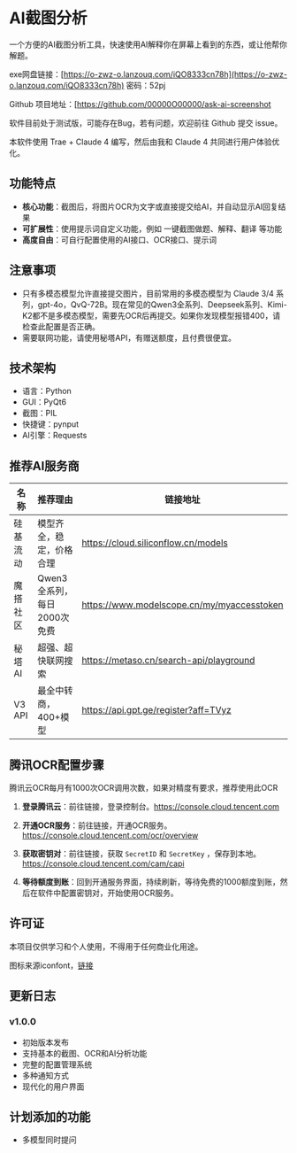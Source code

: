 # AI截图分析

一个方便的AI截图分析工具，快速使用AI解释你在屏幕上看到的东西，或让他帮你解题。

exe网盘链接：[https://o-zwz-o.lanzouq.com/iQO8333cn78h](https://o-zwz-o.lanzouq.com/iQO8333cn78h)  密码：52pj

Github 项目地址：[https://github.com/00000O00000/ask-ai-screenshot

软件目前处于测试版，可能存在Bug，若有问题，欢迎前往 Github 提交 issue。

本软件使用 Trae + Claude 4 编写，然后由我和 Claude 4 共同进行用户体验优化。

## 功能特点

- **核心功能**：截图后，将图片OCR为文字或直接提交给AI，并自动显示AI回复结果
- **可扩展性**：使用提示词自定义功能，例如 一键截图做题、解释、翻译 等功能
- **高度自由**：可自行配置使用的AI接口、OCR接口、提示词

## 注意事项

- 只有多模态模型允许直接提交图片，目前常用的多模态模型为 Claude 3/4 系列，gpt-4o，QvQ-72B。现在常见的Qwen3全系列、Deepseek系列、Kimi-K2都不是多模态模型，需要先OCR后再提交。如果你发现模型报错400，请检查此配置是否正确。
- 需要联网功能，请使用秘塔API，有赠送额度，且付费很便宜。

## 技术架构
- 语言：Python
- GUI：PyQt6
- 截图：PIL
- 快捷键：pynput
- AI引擎：Requests

## 推荐AI服务商

| 名称     | 推荐理由                    | 链接地址                                   |
| -------- | --------------------------- | ------------------------------------------ |
| 硅基流动 | 模型齐全，稳定，价格合理    | https://cloud.siliconflow.cn/models        |
| 魔搭社区 | Qwen3全系列，每日2000次免费 | https://www.modelscope.cn/my/myaccesstoken |
| 秘塔AI   | 超强、超快联网搜索          | https://metaso.cn/search-api/playground    |
| V3 API   | 最全中转商，400+模型        | https://api.gpt.ge/register?aff=TVyz       |

## 腾讯OCR配置步骤

腾讯云OCR每月有1000次OCR调用次数，如果对精度有要求，推荐使用此OCR

1. **登录腾讯云**：前往链接，登录控制台。https://console.cloud.tencent.com

2. **开通OCR服务**：前往链接，开通OCR服务。https://console.cloud.tencent.com/ocr/overview

3. **获取密钥对**：前往链接，获取 `SecretID` 和 `SecretKey` ，保存到本地。https://console.cloud.tencent.com/cam/capi

4. **等待额度到账**：回到开通服务界面，持续刷新，等待免费的1000额度到账，然后在软件中配置密钥对，开始使用OCR服务。

## 许可证

本项目仅供学习和个人使用，不得用于任何商业化用途。

图标来源iconfont，[链接](https://www.iconfont.cn/collections/detail?spm=a313x.user_detail.i1.dc64b3430.6b413a81uspeMj&cid=17714)

## 更新日志

### v1.0.0
- 初始版本发布
- 支持基本的截图、OCR和AI分析功能
- 完整的配置管理系统
- 多种通知方式
- 现代化的用户界面

## 计划添加的功能

- 多模型同时提问